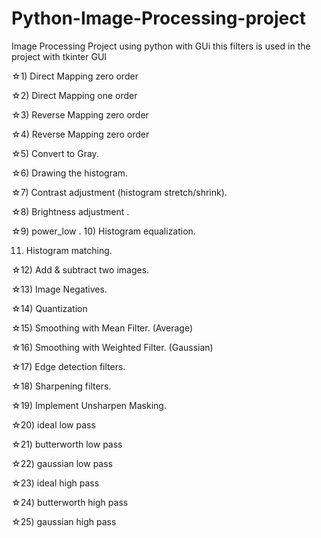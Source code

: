 # Python-Image-Processing-project

Image Processing Project using python with GUi
this filters is used in the project with tkinter GUI

☆1) Direct Mapping zero order

☆2) Direct Mapping one order

☆3) Reverse Mapping zero order

☆4) Reverse Mapping zero order

☆5) Convert to Gray.

☆6) Drawing the histogram.

☆7) Contrast adjustment (histogram stretch/shrink).

☆8) Brightness adjustment .

☆9) power_low .
10) Histogram equalization.  

11) Histogram matching.  

☆12) Add & subtract two images.

☆13) Image Negatives.

☆14) Quantization

☆15) Smoothing with Mean Filter. (Average)

☆16) Smoothing with Weighted Filter. (Gaussian)

☆17)  Edge detection filters.

☆18) Sharpening filters.

☆19) Implement Unsharpen Masking.

☆20) ideal low pass

☆21) butterworth low pass

☆22) gaussian low pass

☆23) ideal high pass

☆24) butterworth high pass

☆25) gaussian high pass
